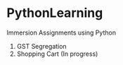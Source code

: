 # PythonLearning
Immersion Assignments using Python
1. GST Segregation
2. Shopping Cart (In progress)
